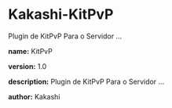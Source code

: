 # Kakashi-KitPvP
Plugin de KitPvP Para o Servidor ...

**name:** KitPvP

**version:** 1.0

**description:** Plugin de KitPvP Para o Servidor ...

**author:** Kakashi
